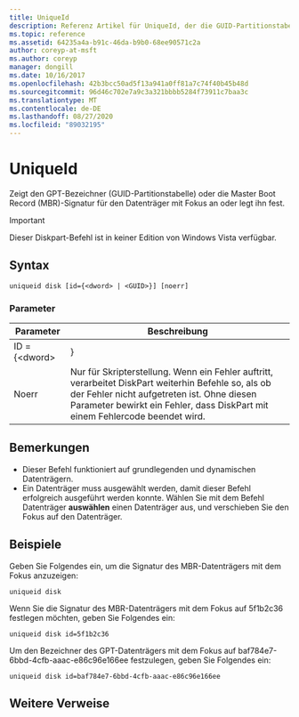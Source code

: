 ```yaml
---
title: UniqueId
description: Referenz Artikel für UniqueId, der die GUID-Partitionstabelle (GPT) oder die Master Boot Record (MBR)-Signatur für den Datenträger mit dem Fokus anzeigt oder festlegt.
ms.topic: reference
ms.assetid: 64235a4a-b91c-46da-b9b0-68ee90571c2a
author: coreyp-at-msft
ms.author: coreyp
manager: dongill
ms.date: 10/16/2017
ms.openlocfilehash: 42b3bcc50ad5f13a941a0ff81a7c74f40b45b48d
ms.sourcegitcommit: 96d46c702e7a9c3a321bbbb5284f73911c7baa3c
ms.translationtype: MT
ms.contentlocale: de-DE
ms.lasthandoff: 08/27/2020
ms.locfileid: "89032195"
---
```

# <a name="uniqueid"></a>UniqueId

Zeigt den GPT-Bezeichner (GUID-Partitionstabelle) oder die Master Boot Record (MBR)-Signatur für den Datenträger mit Fokus an oder legt ihn fest.

> [!IMPORTANT]
> Dieser Diskpart-Befehl ist in keiner Edition von Windows Vista verfügbar.

## <a name="syntax"></a>Syntax

```
uniqueid disk [id={<dword> | <GUID>}] [noerr]
```

### <a name="parameters"></a>Parameter

|  Parameter   |                                                                                             Beschreibung                                                                                              |
|--------------|------------------------------------------------------------------------------------------------------------------------------------------------------------------------------------------------------|
| ID = {\<dword> |                                                                                               <GUID>}                                                                                                |
|    Noerr     | Nur für Skripterstellung. Wenn ein Fehler auftritt, verarbeitet DiskPart weiterhin Befehle so, als ob der Fehler nicht aufgetreten ist. Ohne diesen Parameter bewirkt ein Fehler, dass DiskPart mit einem Fehlercode beendet wird. |

## <a name="remarks"></a>Bemerkungen

-   Dieser Befehl funktioniert auf grundlegenden und dynamischen Datenträgern.
-   Ein Datenträger muss ausgewählt werden, damit dieser Befehl erfolgreich ausgeführt werden konnte. Wählen Sie mit dem Befehl Datenträger **auswählen** einen Datenträger aus, und verschieben Sie den Fokus auf den Datenträger.

## <a name="examples"></a>Beispiele

Geben Sie Folgendes ein, um die Signatur des MBR-Datenträgers mit dem Fokus anzuzeigen:
```
uniqueid disk
```
Wenn Sie die Signatur des MBR-Datenträgers mit dem Fokus auf 5f1b2c36 festlegen möchten, geben Sie Folgendes ein:
```
uniqueid disk id=5f1b2c36
```
Um den Bezeichner des GPT-Datenträgers mit dem Fokus auf baf784e7-6bbd-4cfb-aaac-e86c96e166ee festzulegen, geben Sie Folgendes ein:
```
uniqueid disk id=baf784e7-6bbd-4cfb-aaac-e86c96e166ee
```

## <a name="additional-references"></a>Weitere Verweise

